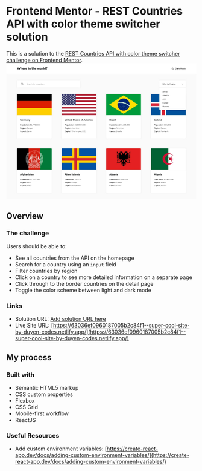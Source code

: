 # Frontend Mentor - REST Countries API with color theme switcher solution

This is a solution to the [REST Countries API with color theme switcher challenge on Frontend Mentor](https://www.frontendmentor.io/challenges/rest-countries-api-with-color-theme-switcher-5cacc469fec04111f7b848ca).
![preview](restCountry.jpeg)

## Overview

### The challenge

Users should be able to:

- See all countries from the API on the homepage
- Search for a country using an `input` field
- Filter countries by region
- Click on a country to see more detailed information on a separate page
- Click through to the border countries on the detail page
- Toggle the color scheme between light and dark mode

### Links

- Solution URL: [Add solution URL here](https://github.com/Duyen-codes/REST-countries-FEM)
- Live Site URL: [https://63036ef0960187005b2c84f1--super-cool-site-by-duyen-codes.netlify.app/](https://63036ef0960187005b2c84f1--super-cool-site-by-duyen-codes.netlify.app/)

## My process

### Built with

- Semantic HTML5 markup
- CSS custom properties
- Flexbox
- CSS Grid
- Mobile-first workflow
- ReactJS

### Useful Resources

- Add custom environment variables: [https://create-react-app.dev/docs/adding-custom-environment-variables/](https://create-react-app.dev/docs/adding-custom-environment-variables/)
